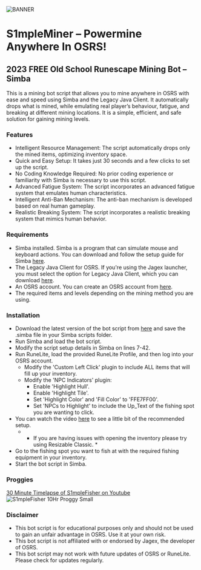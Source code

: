 ![BANNER](https://github.com/S1mple-Scripts/S1mpleFisher/assets/144496153/73d2803b-35c4-43f3-988c-257b273893ee)

# S1mpleMiner – Powermine Anywhere In OSRS!
## 2023 FREE Old School Runescape Mining Bot – Simba

This is a mining bot script that allows you to mine anywhere in OSRS with ease and speed using Simba and the Legacy Java Client. It automatically drops what is mined, while emulating real player’s behaviour, fatigue, and breaking at different mining locations. It is a simple, efficient, and safe solution for gaining mining levels.

### Features
- Intelligent Resource Management: The script automatically drops only the mined items, optimizing inventory space.
- Quick and Easy Setup: It takes just 30 seconds and a few clicks to set up the script.
- No Coding Knowledge Required: No prior coding experience or familiarity with Simba is necessary to use this script.
- Advanced Fatigue System: The script incorporates an advanced fatigue system that emulates human characteristics.
- Intelligent Anti-Ban Mechanism: The anti-ban mechanism is developed based on real human gameplay.
- Realistic Breaking System: The script incorporates a realistic breaking system that mimics human behavior.

### Requirements
- Simba installed. Simba is a program that can simulate mouse and keyboard actions. You can download and follow the setup guide for Simba [here](https://waspscripts.com/setup).
- The Legacy Java Client for OSRS. If you're using the Jagex launcher, you must select the option for Legacy Java Client, which you can download [here](https://www.runescape.com/downloads/oldschool.msi).
- An OSRS account. You can create an OSRS account from [here](https://oldschool.runescape.com/).
- The required items and levels depending on the mining method you are using.

### Installation
- Download the latest version of the bot script from [here](https://github.com/S1mple-Scripts/S1mpleFisher/releases) and save the .simba file in your Simba scripts folder.
- Run Simba and load the bot script.
- Modify the script setup details in Simba on lines 7-42.
- Run RuneLite, load the provided RuneLite Profile, and then log into your OSRS account.
  - Modify the 'Custom Left Click' plugin to include ALL items that will fill up your inventory.
  - Modify the 'NPC Indicators' plugin:
    - Enable 'Highlight Hull'.
    - Enable 'Highlight Tile'.
    - Set 'Highlight Color' and 'Fill Color' to 'FFE7FF00'.
    - Set 'NPCs to Highlight' to include the Up_Text of the fishing spot you are wanting to click.
- You can watch the video [here](https://youtu.be/Mpsp5wEUsPc?feature=shared) to see a little bit of the recommended setup.
  - * If you are having issues with opening the inventory please try using Resizable Classic. * 
- Go to the fishing spot you want to fish at with the required fishing equipment in your inventory.
- Start the bot script in Simba.

### Proggies
[30 Minute Timelapse of S1mpleFisher on Youtube](https://www.youtube.com/watch?v=pnJPGgosMSs)
![S1mpleFisher 10Hr Proggy Small](https://github.com/S1mple-Scripts/S1mpleFisher/assets/144496153/8d63939d-b477-4be4-934c-55ab3d77aa64)

### Disclaimer
- This bot script is for educational purposes only and should not be used to gain an unfair advantage in OSRS. Use it at your own risk.
- This bot script is not affiliated with or endorsed by Jagex, the developer of OSRS.
- This bot script may not work with future updates of OSRS or RuneLite. Please check for updates regularly.
